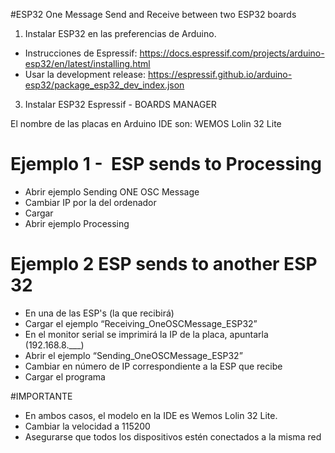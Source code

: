 
#ESP32 One Message Send and Receive between two ESP32 boards

1. Instalar ESP32 en las preferencias de Arduino.
- Instrucciones de Espressif: https://docs.espressif.com/projects/arduino-esp32/en/latest/installing.html
- Usar la development release: https://espressif.github.io/arduino-esp32/package_esp32_dev_index.json


3. Instalar ESP32 Espressif - BOARDS MANAGER

El nombre de las placas en Arduino IDE son: WEMOS Lolin 32 Lite


# Ejemplo 1 -  ESP sends to Processing
- Abrir ejemplo Sending ONE OSC Message
- Cambiar IP por la del ordenador
- Cargar
- Abrir ejemplo Processing 

# Ejemplo 2 ESP sends to another ESP 32
- En una de las ESP's (la que recibirá)
- Cargar el ejemplo “Receiving_OneOSCMessage_ESP32”
- En el monitor serial se imprimirá la IP de la placa, apuntarla (192.168.8.___)
- Abrir el ejemplo  “Sending_OneOSCMessage_ESP32”
- Cambiar en número de IP correspondiente a la ESP que recibe
- Cargar el programa
 

#IMPORTANTE
- En ambos casos, el modelo en la IDE es Wemos Lolin 32 Lite.
- Cambiar la velocidad a 115200
- Asegurarse que todos los dispositivos estén conectados a la misma red
